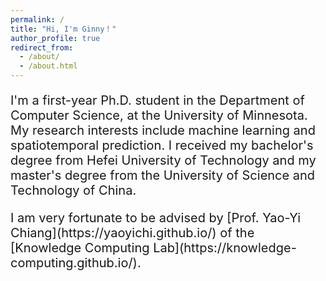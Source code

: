 ```yaml
---
permalink: /
title: "Hi, I'm Ginny！"
author_profile: true
redirect_from: 
  - /about/
  - /about.html
---
```


<p style="font-size:20px;">I'm a first-year Ph.D. student in the Department of Computer Science, at the University of Minnesota. My research interests include machine learning and spatiotemporal prediction. I received my bachelor's degree from Hefei University of Technology and my master's degree from the University of Science and Technology of China.</p>

<p style="font-size:20px;">I am very fortunate to be advised by [Prof. Yao-Yi Chiang](https://yaoyichi.github.io/) of the [Knowledge Computing Lab](https://knowledge-computing.github.io/).</p>

